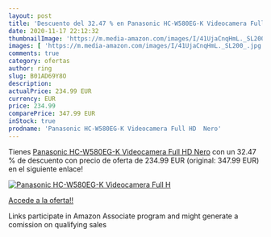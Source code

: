```yaml
---
layout: post
title: 'Descuento del 32.47 % en Panasonic HC-W580EG-K Videocamera Full H'
date: 2020-11-17 22:12:32
thumbnailImage: 'https://m.media-amazon.com/images/I/41UjaCnqHmL._SL200_.jpg'
images: [ 'https://m.media-amazon.com/images/I/41UjaCnqHmL._SL200_.jpg' ]
comments: true
category: ofertas
author: ring
slug: B01AD69Y8O
description:
actualPrice: 234.99 EUR
currency: EUR
price: 234.99
comparePrice: 347.99 EUR
inStock: true
prodname: 'Panasonic HC-W580EG-K Videocamera Full HD  Nero'
---
```


Tienes [Panasonic HC-W580EG-K Videocamera Full HD  Nero](https://www.amazon.it/dp/B01AD69Y8O/?tag=tolees00-21) con un 32.47 % de descuento con precio de oferta de 234.99 EUR (original: 347.99 EUR) en el siguiente enlace!

[![Panasonic HC-W580EG-K Videocamera Full H](https://m.media-amazon.com/images/I/41UjaCnqHmL._SL200_.jpg)](https://www.amazon.it/dp/B01AD69Y8O/?tag=tolees00-21)

[Accede a la oferta!!](https://www.amazon.it/dp/B01AD69Y8O/?tag=tolees00-21)

Links participate in Amazon Associate program and might generate a comission on qualifying sales


